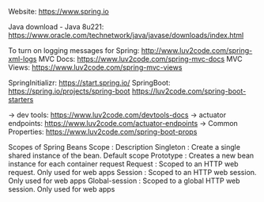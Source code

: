Website: https://www.spring.io

Java download - Java 8u221: https://www.oracle.com/technetwork/java/javase/downloads/index.html

To turn on logging messages for Spring: http://www.luv2code.com/spring-xml-logs
MVC Docs: https://www.luv2code.com/spring-mvc-docs
MVC Views: https://www.luv2code.com/spring-mvc-views

SpringInitializr: https://start.spring.io/
SpringBoot: https://spring.io/projects/spring-boot
			https://luv2code.com/spring-boot-starters
			
-> dev tools: https://www.luv2code.com/devtools-docs
-> actuator endpoints: https://www.luv2code.com/actuator-endpoints
-> Common Properties: https://www.luv2code.com/spring-boot-props

Scopes of Spring Beans
Scope			:	Description
Singleton		:	Create a single shared instance of the bean. Default scope
Prototype		:	Creates a new bean instance for each container request
Request			:	Scoped to an HTTP web request. Only used for web apps
Session			:	Scoped to an HTTP web session. Only used for web apps
Global-session	:	Scoped to a global HTTP web session. Only used for web apps

